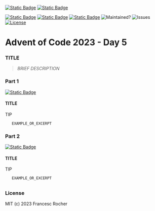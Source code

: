 [![Static Badge](https://img.shields.io/badge/Advent_of_Ada-Coding_for_a_cause-darkviolet?style=for-the-badge)](https://blog.adacore.com/announcing-advent-of-ada-2023-coding-for-a-cause)
[![Static Badge](https://img.shields.io/badge/Posted_To-Forum_Ada_Lang-darkcyan?style=for-the-badge)](https://forum.ada-lang.io/t/charity-advent-of-ada-spark-2023-submissions)

[![Static Badge](https://img.shields.io/badge/AoC_2023-Day_5-blue)](https://adventofcode.com/2023/day/5)
[![Static Badge](https://img.shields.io/badge/Ada-2022-blue)](https://ada-lang.io/docs/arm)
[![Static Badge](https://img.shields.io/badge/Build_with-Alire-blue)](https://alire.ada.dev/)
![Maintained?](https://img.shields.io/badge/Maintained%3F-yes-33aa33)
![Issues](https://img.shields.io/github/issues/rocher/advent-of-code.svg?label=Issues&color=grey)
[![License](https://img.shields.io/github/license/rocher/advent-of-code.svg?label=License&color=blue)](https://github.com/rocher/advent-of-code/blob/main/LICENSE)

##
# Advent of Code 2023 - Day 5

### TITLE

> *BRIEF DESCRIPTION*

### Part 1
[![Static Badge](https://img.shields.io/badge/read-part__1.adb-blue)](src/part_1.adb)

#### TITLE

TIP

```ada
   EXAMPLE_OR_EXCERPT
```

### Part 2
[![Static Badge](https://img.shields.io/badge/read-part__2.adb-blue)](src/part_2.adb)

#### TITLE

TIP

```ada
   EXAMPLE_OR_EXCERPT
```

##
### License
MIT (c) 2023 Francesc Rocher

